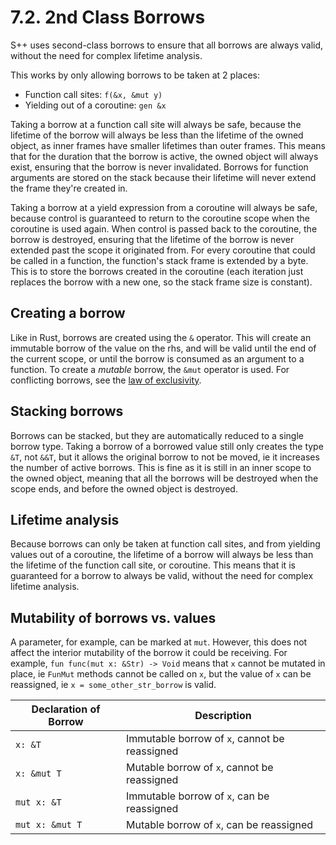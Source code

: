 # 7.2. 2nd Class Borrows

S++ uses second-class borrows to ensure that all borrows are always valid, without the need for complex lifetime
analysis.

This works by only allowing borrows to be taken at 2 places:

- Function call sites: `f(&x, &mut y)`
- Yielding out of a coroutine: `gen &x`

Taking a borrow at a function call site will always be safe, because the lifetime of the borrow will always be less than
the lifetime of the owned object, as inner frames have smaller lifetimes than outer frames. This means that for the
duration that the borrow is active, the owned object will always exist, ensuring that the borrow is never invalidated.
Borrows for function arguments are stored on the stack because their lifetime will never extend the frame they're
created in.

Taking a borrow at a yield expression from a coroutine will always be safe, because control is guaranteed to return to
the coroutine scope when the coroutine is used again. When control is passed back to the coroutine, the borrow is
destroyed, ensuring that the lifetime of the borrow is never extended past the scope it originated from. For every
coroutine that could be called in a function, the function's stack frame is extended by a byte. This is to store the
borrows created in the coroutine (each iteration just replaces the borrow with a new one, so the stack frame size is
constant).

## Creating a borrow

Like in Rust, borrows are created using the `&` operator. This will create an immutable borrow of the value on the rhs,
and will be valid until the end of the current scope, or until the borrow is consumed as an argument to a function.
To create a _mutable_ borrow, the `&mut` operator is used. For conflicting borrows, see
the [law of exclusivity](7-3-The-Law-of-Exclusivity).

## Stacking borrows

Borrows can be stacked, but they are automatically reduced to a single borrow type. Taking a borrow of a borrowed value
still only creates the type `&T`, not `&&T`, but it allows the original borrow to not be moved, ie it increases the
number of active borrows. This is fine as it is still in an inner scope to the owned object, meaning that all the
borrows will be destroyed when the scope ends, and before the owned object is destroyed.

## Lifetime analysis

Because borrows can only be taken at function call sites, and from yielding values out of a coroutine, the lifetime
of a borrow will always be less than the lifetime of the function call site, or coroutine. This means that it is
guaranteed for a borrow to always be valid, without the need for complex lifetime analysis.

## Mutability of borrows vs. values

A parameter, for example, can be marked at `mut`. However, this does not affect the interior mutability of the
borrow it could be receiving. For example, `fun func(mut x: &Str) -> Void` means that `x` cannot be mutated in place,
ie `FunMut` methods cannot be called on `x`, but the value of `x` can be reassigned, ie `x = some_other_str_borrow` is
valid.

| Declaration of Borrow | Description                                   |
|-----------------------|-----------------------------------------------|
| `x: &T`               | Immutable borrow of `x`, cannot be reassigned |
| `x: &mut T`           | Mutable borrow of `x`, cannot be reassigned   |
| `mut x: &T`           | Immutable borrow of `x`, can be reassigned    |
| `mut x: &mut T`       | Mutable borrow of `x`, can be reassigned      |
